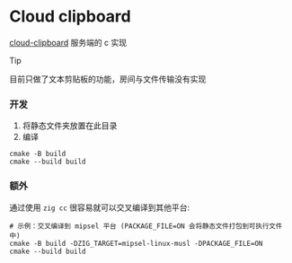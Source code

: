 
# Cloud clipboard

[cloud-clipboard](https://github.com/TransparentLC/cloud-clipboard) 服务端的 c 实现

> [!TIP]
> 目前只做了文本剪贴板的功能，房间与文件传输没有实现

### 开发

1. 将静态文件夹放置在此目录
2. 编译
```shell
cmake -B build
cmake --build build
```

### 额外

通过使用 `zig cc` 很容易就可以交叉编译到其他平台:

```shell
# 示例：交叉编译到 mipsel 平台 (PACKAGE_FILE=ON 会将静态文件打包到可执行文件中)
cmake -B build -DZIG_TARGET=mipsel-linux-musl -DPACKAGE_FILE=ON
cmake --build build
```





